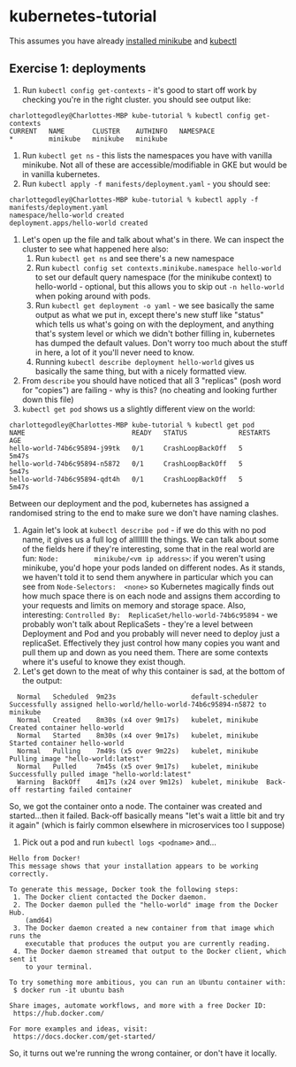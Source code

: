 # kubernetes-tutorial
This assumes you have already [installed minikube](https://kubernetes.io/docs/tasks/tools/install-minikube/) and [kubectl](https://kubernetes.io/docs/tasks/tools/install-kubectl/#install-kubectl-on-macos)
## Exercise 1: deployments
1. Run `kubectl config get-contexts` - it's good to start off work by checking you're in the right cluster. you should see output like:
```
charlottegodley@Charlottes-MBP kube-tutorial % kubectl config get-contexts
CURRENT   NAME       CLUSTER    AUTHINFO   NAMESPACE
*         minikube   minikube   minikube  
```
1. Run `kubectl get ns` - this lists the namespaces you have with vanilla minikube. Not all of these are accessible/modifiable in GKE but would be in vanilla kubernetes.
1. Run `kubectl apply -f manifests/deployment.yaml` - you should see:
```
charlottegodley@Charlottes-MBP kube-tutorial % kubectl apply -f manifests/deployment.yaml
namespace/hello-world created
deployment.apps/hello-world created
```
1. Let's open up the file and talk about what's in there. We can inspect the cluster to see what happened here also:
    1. Run `kubectl get ns` and see there's a new namespace
    1. Run `kubectl config set contexts.minikube.namespace hello-world` to set our default query namespace (for the minikube context) to hello-world - optional, but this allows you to skip out `-n hello-world` when poking around with pods.
    1. Run `kubectl get deployment -o yaml` - we see basically the same output as what we put in, except there's new stuff like "status" which tells us what's going on with the deployment, and anything that's system level or which we didn't bother filling in, kubernetes has dumped the default values. Don't worry too much about the stuff in here, a lot of it you'll never need to know.
    1. Running `kubectl describe deployment hello-world` gives us basically the same thing, but with a nicely formatted view.
1. From `describe` you should have noticed that all 3 "replicas" (posh word for "copies") are failing - why is this? (no cheating and looking further down this file)
1. `kubectl get pod` shows us a slightly different view on the world:
```
charlottegodley@Charlottes-MBP kube-tutorial % kubectl get pod
NAME                           READY   STATUS             RESTARTS   AGE
hello-world-74b6c95894-j99tk   0/1     CrashLoopBackOff   5          5m47s
hello-world-74b6c95894-n5872   0/1     CrashLoopBackOff   5          5m47s
hello-world-74b6c95894-qdt4h   0/1     CrashLoopBackOff   5          5m47s
```
Between our deployment and the pod, kubernetes has assigned a randomised string to the end to make sure we don't have naming clashes.
1. Again let's look at `kubectl describe pod` - if we do this with no pod name, it gives us a full log of allllllll the things. We can talk about some of the fields here if they're interesting, some that in the real world are fun:
`Node:         minikube/<vm ip address>`: if you weren't using minikube, you'd hope your pods landed on different nodes. As it stands, we haven't told it to send them anywhere in particular which you can see from `Node-Selectors:  <none>` so Kubernetes magically finds out how much space there is on each node and assigns them according to your requests and limits on memory and storage space.
Also, interesting: `Controlled By:  ReplicaSet/hello-world-74b6c95894` - we probably won't talk about ReplicaSets - they're a level between Deployment and Pod and you probably will never need to deploy just a replicaSet. Effectively they just control how many copies you want and pull them up and down as you need them. There are some contexts where it's useful to knowe they exist though.
1. Let's get down to the meat of why this container is sad, at the bottom of the output:
```
  Normal   Scheduled  9m23s                   default-scheduler  Successfully assigned hello-world/hello-world-74b6c95894-n5872 to minikube
  Normal   Created    8m30s (x4 over 9m17s)   kubelet, minikube  Created container hello-world
  Normal   Started    8m30s (x4 over 9m17s)   kubelet, minikube  Started container hello-world
  Normal   Pulling    7m49s (x5 over 9m22s)   kubelet, minikube  Pulling image "hello-world:latest"
  Normal   Pulled     7m45s (x5 over 9m17s)   kubelet, minikube  Successfully pulled image "hello-world:latest"
  Warning  BackOff    4m17s (x24 over 9m12s)  kubelet, minikube  Back-off restarting failed container
```
So, we got the container onto a node. The container was created and started...then it failed. Back-off basically means "let's wait a little bit and try it again" (which is fairly common elsewhere in microservices too I suppose)
1. Pick out a pod and run `kubectl logs <podname>` and...
```
Hello from Docker!
This message shows that your installation appears to be working correctly.

To generate this message, Docker took the following steps:
 1. The Docker client contacted the Docker daemon.
 2. The Docker daemon pulled the "hello-world" image from the Docker Hub.
    (amd64)
 3. The Docker daemon created a new container from that image which runs the
    executable that produces the output you are currently reading.
 4. The Docker daemon streamed that output to the Docker client, which sent it
    to your terminal.

To try something more ambitious, you can run an Ubuntu container with:
 $ docker run -it ubuntu bash

Share images, automate workflows, and more with a free Docker ID:
 https://hub.docker.com/

For more examples and ideas, visit:
 https://docs.docker.com/get-started/
```
So, it turns out we're running the wrong container, or don't have it locally.
